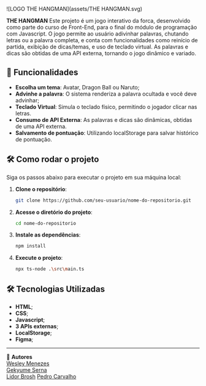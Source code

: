 ![LOGO THE HANGMAN](assets/THE HANGMAN.svg)

**THE HANGMAN** Este projeto é um jogo interativo da forca, desenvolvido como parte do curso de Front-End, para o final do módulo de programação com Javascript. O jogo permite ao usuário adivinhar palavras, chutando letras ou a palavra completa, e conta com funcionalidades como reinício de partida, exibição de dicas/temas, e uso de teclado virtual. As palavras e dicas são obtidas de uma API externa, tornando o jogo dinâmico e variado.

## 🚀 Funcionalidades

- **Escolha um tema**: Avatar, Dragon Ball ou Naruto;
- **Advinhe a palavra**: O sistema renderiza a palavra ocultada e você deve advinhar;
- **Teclado Virtual**: Simula o teclado físico, permitindo o jogador clicar nas letras.
- **Consumo de API Externa**: As palavras e dicas são dinâmicas, obtidas de uma API externa.
- **Salvamento de pontuação**: Utilizando localStorage para salvar histórico de pontuação.

## 🛠️ Como rodar o projeto

Siga os passos abaixo para executar o projeto em sua máquina local:

1. **Clone o repositório**:

   ```bash
   git clone https://github.com/seu-usuario/nome-do-repositorio.git
   ```

2. **Acesse o diretório do projeto**:

   ```bash
   cd nome-do-repositorio
   ```

3. **Instale as dependências**:

   ```bash
   npm install
   ```

4. **Execute o projeto**:
   ```bash
   npx ts-node .\src\main.ts
   ```

## 🛠️ Tecnologias Utilizadas

- **HTML**;
- **CSS**;
- **Javascript**;
- **3 APIs externas**;
- **LocalStorage**;
- **Figma**;

---

👤 **Autores**  
[Wesley Menezes](https://github.com/xxwelldone)  
[Gekyume Serna](https://github.com/TheBestGekyume)  
[Lidor Brosh](https://github.com/lidorbrosh)
[Pedro Carvalho](https://github.com/pdrLCarvalho)
